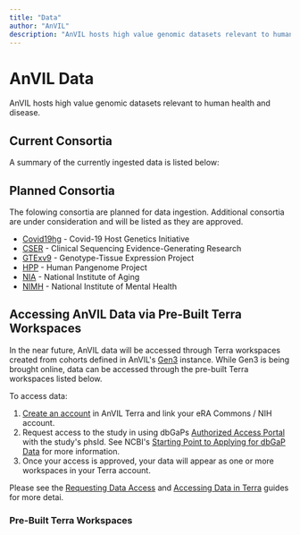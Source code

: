 ```yaml
---
title: "Data"
author: "AnVIL"
description: "AnVIL hosts high value genomic datasets relevant to human health and disease."
---
```


# AnVIL Data

<hero small>AnVIL hosts high value genomic datasets relevant to human health and disease.</hero>

 ## Current Consortia
 
 A summary of the currently ingested data is listed below:
 
<data-summary></data-summary>

## Planned Consortia

The folowing consortia are planned for data ingestion. Additional consortia are under consideration and will be listed as they are approved.

* [Covid19hg](https://www.covid19hg.org) -  Covid-19 Host Genetics Initiative
* [CSER](https://cser-consortium.org ) - Clinical Sequencing Evidence-Generating Research
* [GTExv9](https://gtexportal.org/home/) - Genotype-Tissue Expression Project
* [HPP](https://humanpangenome.org/) - Human Pangenome Project
* [NIA](https://www.nia.nih.gov/) - National Institute of Aging
* [NIMH](https://nda.nih.gov/) - National Institute of Mental Health


## Accessing AnVIL Data via Pre-Built Terra Workspaces

In the near future, AnVIL data will be accessed through Terra workspaces created from cohorts defined in AnVIL's [Gen3](https://gen3.org/) instance. While Gen3 is being brought online, data can be accessed through the pre-built Terra workspaces listed below. 

To access data:

1. [Create an account](https://anvil.terra.bio/#workspaces) in AnVIL Terra and link your eRA Commons / NIH account.
1. Request access to the study in using dbGaPs [Authorized Access Portal](https://dbgap.ncbi.nlm.nih.gov/aa/wga.cgi?page=login) with the study's phsId. See NCBI's [Starting Point to Applying for dbGaP Data](https://www.ncbi.nlm.nih.gov/books/NBK99225/) for more information.
1. Once your access is approved, your data will appear as one or more workspaces in your Terra account.  

Please see the [Requesting Data Access](/data/requesting-data-access) and [Accessing Data in Terra](/data/requesting-data-access#accessing-data-in-terra) guides for more detai.  


### Pre-Built Terra Workspaces
<data-detail></data-detail>

